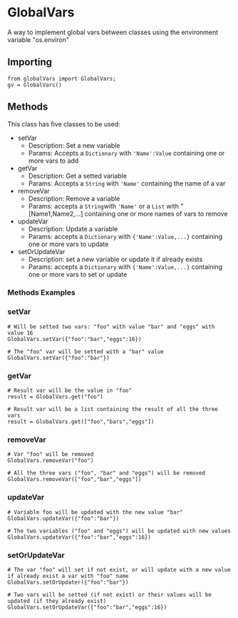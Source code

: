 # GlobalVars
 A way to implement global vars between classes using the environment variable "os.environ"

## Importing
``` 
from globalVars import GlobalVars;
gv = GlobalVars()
```

## Methods
This class has five classes to be used:

* setVar
	* Description: Set a new variable
	* Params: Accepts a `Dictionary` with `'Name':Value` containing one or more vars to add 
* getVar
	* Description: Get a setted variable
	* Params: Accepts a `String` with `'Name'` containing the name of a var
* removeVar 
	* Description: Remove a variable
	* Params: accepts a `String`with `'Name'` or a `List` with "[Name1,Name2,...] containing one or more names of vars to remove
* updateVar
	* Description: Update a variable
	* Params: accepts a `Dictionary` with `{'Name':Value,...}` containing one or more vars to update
* setOrUpdateVar
	* Description: set a new variable or update it if already exists
	* Params: accepts a `Dictionary` with `{'Name':Value,...}` containing one or more vars to set or update


### Methods Examples

### setVar
```
# Will be setted two vars: "foo" with value "bar" and "eggs" with value 16
GlobalVars.setVar({"foo":"bar","eggs":16}) 

# The "foo" var will be setted with a "bar" value
GlobalVars.setVar({"foo":"bar"}) 
```

### getVar
```
# Result var will be the value in "foo"
result = GlobalVars.get("foo") 

# Result var will be a list containing the result of all the three vars
result = GlobalVars.get(["foo","bars","eggs"]) 
```

### removeVar
```
# Var "foo" will be removed
GlobalVars.removeVar("foo") 

# All the three vars ("foo", "bar" and "eggs") will be removed
GlobalVars.removeVar(["foo","bar","eggs"]) 
```

### updateVar
```
# Variable foo will be updated with the new value "bar"
GlobalVars.updateVar({"foo":"bar"}) 

# The two variables ("foo" and "eggs") will be updated with new values
GlobalVars.updateVar({"foo":"bar","eggs":16}) 
```

### setOrUpdateVar
```
# The var "foo" will set if not exist, or will update with a new value if already exist a var with "foo" name
GlobalVars.setOrUpdater({"foo":"bar"}) 

# Two vars will be setted (if not exist) or their values will be updated (if they already exist)
GlobalVars.setOrUpdateVar({"foo":"bar","eggs":16}) 

```
